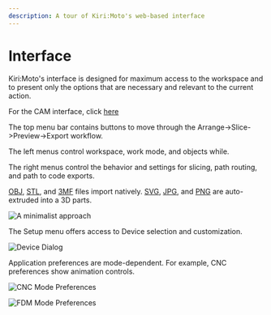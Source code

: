 ```yaml
---
description: A tour of Kiri:Moto's web-based interface
---
```


# Interface

Kiri:Moto's interface is designed for maximum access to the workspace and to present only the options that are necessary and relevant to the current action.

For the CAM interface, click [here](/kiri-moto/cam)

The top menu bar contains buttons to move through the Arrange->Slice->Preview->Export workflow.

The left menus control workspace, work mode, and objects while.

The right menus control the behavior and settings for slicing, path routing, and path to code exports.

[OBJ](https://www.cs.cmu.edu/~mbz/personal/graphics/obj.html), [STL](<https://en.wikipedia.org/wiki/STL_(file_format)>), and [3MF](https://docs.fileformat.com/3d/3mf/) files import natively. [SVG](https://en.wikipedia.org/wiki/Scalable_Vector_Graphics), [JPG](https://en.wikipedia.org/wiki/JPEG_File_Interchange_Format), and [PNG](https://en.wikipedia.org/wiki/Portable_Network_Graphics) are auto-extruded into a 3D parts.

![A minimalist approach](/img/interface/main.png)



The Setup menu offers access to Device selection and customization.&#x20;

![Device Dialog](/img/device-dialog.png)

Application preferences are mode-dependent. For example, CNC preferences show animation controls.

![CNC Mode Preferences](/img/preferences-cam.png)

![FDM Mode Preferences](/img/preferences-fdm.png)
